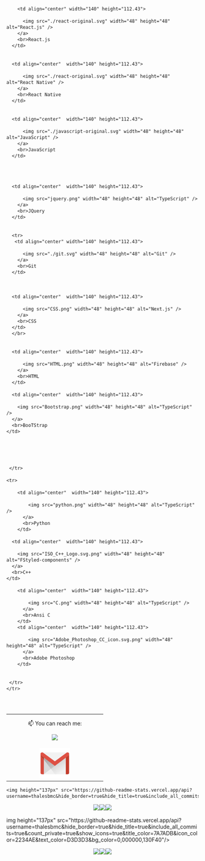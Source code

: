 
<table align= "center">
    <tr>
       
       
       
        <td align="center" width="140" height="112.43">
        
          <img src="./react-original.svg" width="48" height="48" alt="React.js" />
        </a>
        <br>React.js
      </td>


      <td align="center"  width="140" height="112.43">
     
          <img src="./react-original.svg" width="48" height="48" alt="React Native" />
        </a>
        <br>React Native
      </td>


      <td align="center"  width="140" height="112.43">
        
          <img src="./javascript-original.svg" width="48" height="48" alt="JavaScript" />
        </a>
        <br>JavaScript
      </td>




      <td align="center"  width="140" height="112.43">
        
          <img src="jquery.png" width="48" height="48" alt="TypeScript" />
        </a>
        <br>JQuery
      </td>
     
      
      <tr>
       <td align="center" width="140" height="112.43">
        
          <img src="./git.svg" width="48" height="48" alt="Git" />
        </a>
        <br>Git
      </td>



      <td align="center"  width="140" height="112.43">
        
          <img src="CSS.png" width="48" height="48" alt="Next.js" />
        </a>
        <br>CSS
      </td>
      </br>


      <td align="center"  width="140" height="112.43">
        
          <img src="HTML.png" width="48" height="48" alt="Firebase" />
        </a>
        <br>HTML
      </td>
     
      <td align="center"  width="140" height="112.43">
        
        <img src="Bootstrap.png" width="48" height="48" alt="TypeScript" />
      </a>
      <br>BooTStrap
    </td>




      
     </tr>

    <tr>

        <td align="center"  width="140" height="112.43">
        
            <img src="python.png" width="48" height="48" alt="TypeScript" />
          </a>
          <br>Python
        </td>
        
      <td align="center"  width="140" height="112.43">
       
        <img src="ISO_C++_Logo.svg.png" width="48" height="48" alt="FStyled-components" />
      </a>
      <br>C++
    </td>
        
        <td align="center"  width="140" height="112.43">
        
            <img src="C.png" width="48" height="48" alt="TypeScript" />
          </a>
          <br>Ansi C
        </td>
        <td align="center"  width="140" height="112.43">
        
            <img src="Adobe_Photoshop_CC_icon.svg.png" width="48" height="48" alt="TypeScript" />
          </a>
          <br>Adobe Photoshop
        </td>
        
          
     </tr>   
    </tr>
    
  </table>
  </br>
    
  <table align= "center">
    <td align="center"  width="240" height="112.43">
     <p  style="margin-top:12px">
    📫 You can reach me:
       </P
    </br>
    <a href="https://www.linkedin.com/in/jayadip-sahoo-166165228"><img src="https://cdn2.iconfinder.com/data/icons/social-media-2285/512/1_Linkedin_unofficial_colored_svg-128.png" width="80">
    </br>
    </br>
    <a href="mailto:jayadip360@gmail.com"><img src="./gmail.png" width="80"></a>
  
  </td>
  </table>
  <p align="center">
     
    <img height="137px" src="https://github-readme-stats.vercel.app/api?username=thalesbmc&hide_border=true&hide_title=true&include_all_commits=true&count_private=true&show_icons=true&title_color=7A7ADB&icon_color=2234AE&text_color=D3D3D3&bg_color=0,000000,130F40"/>
  </p>
  
   <p align="center">
    <img src="https://media3.giphy.com/media/ln7z2eWriiQAllfVcn/200w.webp" width="100"><img src="https://i.giphy.com/media/eNAsjO55tPbgaor7ma/200w.webp" width="100"><img src="https://i.giphy.com/media/IdyAQJVN2kVPNUrojM/200.webp" width="100">
  </p>
img height="137px" src="https://github-readme-stats.vercel.app/api?username=thalesbmc&hide_border=true&hide_title=true&include_all_commits=true&count_private=true&show_icons=true&title_color=7A7ADB&icon_color=2234AE&text_color=D3D3D3&bg_color=0,000000,130F40"/>
  </p>
  
   <p align="center">
    <img src="https://media3.giphy.com/media/ln7z2eWriiQAllfVcn/200w.webp" width="100"><img src="https://i.giphy.com/media/eNAsjO55tPbgaor7ma/200w.webp" width="100"><img src="https://i.giphy.com/media/IdyAQJVN2kVPNUrojM/200.webp" width="100">
  </p>
